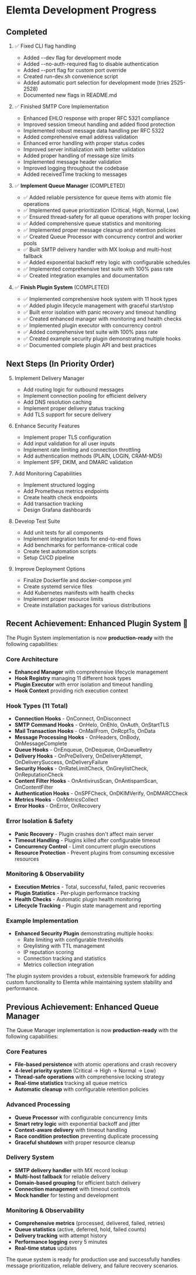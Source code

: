 # Elemta Development Progress

## Completed
1. ✅ Fixed CLI flag handling
   - Added --dev flag for development mode
   - Added --no-auth-required flag to disable authentication
   - Added --port flag for custom port override
   - Created run-dev.sh convenience script
   - Added automatic port selection for development mode (tries 2525-2528)
   - Documented new flags in README.md

2. ✅ Finished SMTP Core Implementation
   - Enhanced EHLO response with proper RFC 5321 compliance
   - Improved session timeout handling and added flood protection
   - Implemented robust message data handling per RFC 5322
   - Added comprehensive email address validation
   - Enhanced error handling with proper status codes
   - Improved server initialization with better validation
   - Added proper handling of message size limits
   - Implemented message header validation
   - Improved logging throughout the codebase
   - Added receivedTime tracking to messages

3. ✅ **Implement Queue Manager** (COMPLETED)
   - ✅ Added reliable persistence for queue items with atomic file operations
   - ✅ Implemented queue prioritization (Critical, High, Normal, Low)
   - ✅ Ensured thread-safety for all queue operations with proper locking
   - ✅ Added comprehensive queue statistics and monitoring
   - ✅ Implemented proper message cleanup and retention policies
   - ✅ Created Queue Processor with concurrency control and worker pools
   - ✅ Built SMTP delivery handler with MX lookup and multi-host fallback
   - ✅ Added exponential backoff retry logic with configurable schedules
   - ✅ Implemented comprehensive test suite with 100% pass rate
   - ✅ Created integration examples and documentation

4. ✅ **Finish Plugin System** (COMPLETED)
   - ✅ Implemented comprehensive hook system with 11 hook types
   - ✅ Added plugin lifecycle management with graceful start/stop
   - ✅ Built error isolation with panic recovery and timeout handling
   - ✅ Created enhanced manager with monitoring and health checks
   - ✅ Implemented plugin executor with concurrency control
   - ✅ Added comprehensive test suite with 100% pass rate
   - ✅ Created example security plugin demonstrating multiple hooks
   - ✅ Documented complete plugin API and best practices

## Next Steps (In Priority Order)

5. Implement Delivery Manager
   - Add routing logic for outbound messages
   - Implement connection pooling for efficient delivery
   - Add DNS resolution caching
   - Implement proper delivery status tracking
   - Add TLS support for secure delivery

6. Enhance Security Features
   - Implement proper TLS configuration
   - Add input validation for all user inputs
   - Implement rate limiting and connection throttling
   - Add authentication methods (PLAIN, LOGIN, CRAM-MD5)
   - Implement SPF, DKIM, and DMARC validation

7. Add Monitoring Capabilities
   - Implement structured logging
   - Add Prometheus metrics endpoints
   - Create health check endpoints
   - Add transaction tracking
   - Design Grafana dashboards

8. Develop Test Suite
   - Add unit tests for all components
   - Implement integration tests for end-to-end flows
   - Add benchmarks for performance-critical code
   - Create test automation scripts
   - Setup CI/CD pipeline

9. Improve Deployment Options
   - Finalize Dockerfile and docker-compose.yml
   - Create systemd service files
   - Add Kubernetes manifests with health checks
   - Implement proper resource limits
   - Create installation packages for various distributions

## Recent Achievement: Enhanced Plugin System 🎉

The Plugin System implementation is now **production-ready** with the following capabilities:

### Core Architecture
- **Enhanced Manager** with comprehensive lifecycle management
- **Hook Registry** managing 11 different hook types
- **Plugin Executor** with error isolation and timeout handling
- **Hook Context** providing rich execution context

### Hook Types (11 Total)
- **Connection Hooks** - OnConnect, OnDisconnect
- **SMTP Command Hooks** - OnHelo, OnEhlo, OnAuth, OnStartTLS
- **Mail Transaction Hooks** - OnMailFrom, OnRcptTo, OnData
- **Message Processing Hooks** - OnHeaders, OnBody, OnMessageComplete
- **Queue Hooks** - OnEnqueue, OnDequeue, OnQueueRetry
- **Delivery Hooks** - OnPreDelivery, OnDeliveryAttempt, OnDeliverySuccess, OnDeliveryFailure
- **Security Hooks** - OnRateLimitCheck, OnGreylistCheck, OnReputationCheck
- **Content Filter Hooks** - OnAntivirusScan, OnAntispamScan, OnContentFilter
- **Authentication Hooks** - OnSPFCheck, OnDKIMVerify, OnDMARCCheck
- **Metrics Hooks** - OnMetricsCollect
- **Error Hooks** - OnError, OnRecovery

### Error Isolation & Safety
- **Panic Recovery** - Plugin crashes don't affect main server
- **Timeout Handling** - Plugins killed after configurable timeout
- **Concurrency Control** - Limit concurrent plugin executions
- **Resource Protection** - Prevent plugins from consuming excessive resources

### Monitoring & Observability
- **Execution Metrics** - Total, successful, failed, panic recoveries
- **Plugin Statistics** - Per-plugin performance tracking
- **Health Checks** - Automatic plugin health monitoring
- **Lifecycle Tracking** - Plugin state management and reporting

### Example Implementation
- **Enhanced Security Plugin** demonstrating multiple hooks:
  - Rate limiting with configurable thresholds
  - Greylisting with TTL management
  - IP reputation scoring
  - Connection tracking and statistics
  - Metrics collection integration

The plugin system provides a robust, extensible framework for adding custom functionality to Elemta while maintaining system stability and performance.

## Previous Achievement: Enhanced Queue Manager

The Queue Manager implementation is now **production-ready** with the following capabilities:

### Core Features
- **File-based persistence** with atomic operations and crash recovery
- **4-level priority system** (Critical → High → Normal → Low)
- **Thread-safe operations** with comprehensive locking strategy
- **Real-time statistics** tracking all queue metrics
- **Automatic cleanup** with configurable retention policies

### Advanced Processing
- **Queue Processor** with configurable concurrency limits
- **Smart retry logic** with exponential backoff and jitter
- **Context-aware delivery** with timeout handling
- **Race condition protection** preventing duplicate processing
- **Graceful shutdown** with proper resource cleanup

### Delivery System
- **SMTP delivery handler** with MX record lookup
- **Multi-host fallback** for reliable delivery
- **Domain-based grouping** for efficient batch delivery
- **Connection management** with timeout controls
- **Mock handler** for testing and development

### Monitoring & Observability
- **Comprehensive metrics** (processed, delivered, failed, retries)
- **Queue statistics** (active, deferred, hold, failed counts)
- **Delivery tracking** with attempt history
- **Performance logging** every 5 minutes
- **Real-time status** updates

The queue system is ready for production use and successfully handles message prioritization, reliable delivery, and failure recovery scenarios. 